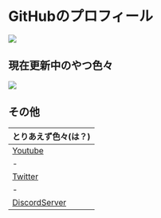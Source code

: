 # GitHubのプロフィール

[![](https://github-readme-stats.vercel.app/api?username=p-yttor4869&show_icons=true&theme=midnight-purple)](https://github.com/p-yttor4869)
## 現在更新中のやつ色々
[![](https://github-readme-stats.vercel.app/api/pin/?username=p-yttor4869&repo=DiscordVerifiyBot&theme=midnight-purple)](https://github.com/p-yttor4869/DiscordVerifiyBot)

## その他
|とりあえず色々(は？)|
|-|
|[Youtube](https://www.youtube.com/channel/UCwtA1x7pNWiDI6b30ZbS5wA)|
|-|
|[Twitter](https://twitter.com/pyttor33_111)|
|-|
|[DiscordServer](https://tel1hor.tel1horjp.repl.co/tel1horserver.html)|
